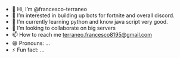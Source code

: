 - 👋 Hi, I’m @francesco-terraneo
- 👀 I’m interested in building up bots for fortnite and overall discord.
- 🌱 I’m currently learning python and know java script very good.
- 💞️ I’m looking to collaborate on big servers
- 📫 How to reach me terraneo.francesco8195@gmail.com
- 😄 Pronouns: ...
- ⚡ Fun fact: ...

<!---
francesco-terraneo/francesco-terraneo is a ✨ special ✨ repository because its `README.md` (this file) appears on your GitHub profile.
You can click the Preview link to take a look at your changes.
--->
